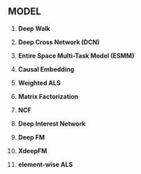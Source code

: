 ## MODEL
1. **Deep Walk**

1. **Deep Cross Network (DCN)**

1. **Entire Space Multi-Task Model (ESMM)**

1. **Causal Embedding**

1. **Weighted ALS**

1. **Matrix Factorization**

1. **NCF**

1. **Deep Interest Network**

1. **Deep FM**

1. **XdeepFM**

1. **element-wise ALS**
